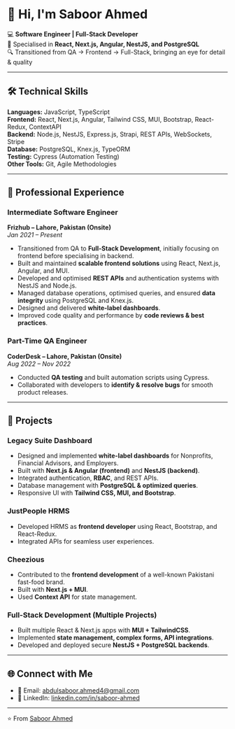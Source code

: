 # 👋 Hi, I'm Saboor Ahmed  

💻 **Software Engineer | Full-Stack Developer**  
🚀 Specialised in **React, Next.js, Angular, NestJS, and PostgreSQL**  
🔍 Transitioned from QA → Frontend → Full-Stack, bringing an eye for detail & quality  

---

## 🛠 Technical Skills  

**Languages:** JavaScript, TypeScript  
**Frontend:** React, Next.js, Angular, Tailwind CSS, MUI, Bootstrap, React-Redux, ContextAPI  
**Backend:** Node.js, NestJS, Express.js, Strapi, REST APIs, WebSockets, Stripe  
**Database:** PostgreSQL, Knex.js, TypeORM  
**Testing:** Cypress (Automation Testing)  
**Other Tools:** Git, Agile Methodologies  

---

## 💼 Professional Experience  

### Intermediate Software Engineer  
**Frizhub – Lahore, Pakistan (Onsite)**  
*Jan 2021 – Present*  
- Transitioned from QA to **Full-Stack Development**, initially focusing on frontend before specialising in backend.  
- Built and maintained **scalable frontend solutions** using React, Next.js, Angular, and MUI.  
- Developed and optimised **REST APIs** and authentication systems with NestJS and Node.js.  
- Managed database operations, optimised queries, and ensured **data integrity** using PostgreSQL and Knex.js.  
- Designed and delivered **white-label dashboards**.  
- Improved code quality and performance by **code reviews & best practices**.  

### Part-Time QA Engineer  
**CoderDesk – Lahore, Pakistan (Onsite)**  
*Aug 2022 – Nov 2022*  
- Conducted **QA testing** and built automation scripts using Cypress.  
- Collaborated with developers to **identify & resolve bugs** for smooth product releases.  

---

## 🚀 Projects  

### Legacy Suite Dashboard  
- Designed and implemented **white-label dashboards** for Nonprofits, Financial Advisors, and Employers.  
- Built with **Next.js & Angular (frontend)** and **NestJS (backend)**.  
- Integrated authentication, **RBAC**, and REST APIs.  
- Database management with **PostgreSQL & optimized queries**.  
- Responsive UI with **Tailwind CSS, MUI, and Bootstrap**.  

### JustPeople HRMS  
- Developed HRMS as **frontend developer** using React, Bootstrap, and React-Redux.  
- Integrated APIs for seamless user experiences.  

### Cheezious  
- Contributed to the **frontend development** of a well-known Pakistani fast-food brand.  
- Built with **Next.js + MUI**.  
- Used **Context API** for state management.  

### Full-Stack Development (Multiple Projects)  
- Built multiple React & Next.js apps with **MUI + TailwindCSS**.  
- Implemented **state management, complex forms, API integrations**.  
- Developed and deployed secure **NestJS + PostgreSQL backends**.  

<!-- ---

## 📊 GitHub Stats  

<p align="center">
  <img src="https://github-readme-stats.vercel.app/api?username=SaboorFrizhub&show_icons=true&theme=radical" height="150" />
  <img src="https://github-readme-stats.vercel.app/api/top-langs/?username=SaboorFrizhub&layout=compact&theme=radical" height="150" />
</p>
-->
---

## 🌐 Connect with Me  
- 📧 Email: [abdulsaboor.ahmed4@gmail.com](mailto:abdulsaboor.ahmed4@gmail.com)  
- 💼 LinkedIn: [linkedin.com/in/saboor-ahmed](https://www.linkedin.com/in/saboor-technologist/)

---

⭐ From [Saboor Ahmed](https://github.com/SaboorFrizhub)  
